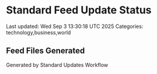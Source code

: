 # Standard Feed Update Status
Last updated: Wed Sep  3 13:30:18 UTC 2025
Categories: technology,business,world

## Feed Files Generated

Generated by Standard Updates Workflow
